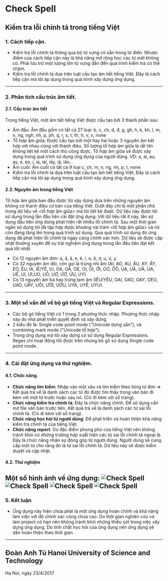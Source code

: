 # Check Spell #
## Kiểm tra lỗi chính tả trong tiếng Việt ##

### **1. Cách tiếp cận.** ###
- Kiểm tra lỗi chính tả thông qua bộ từ vựng có sẵn trong từ điển. Nhược điểm của cách tiếp cận này là khả năng mở rộng học các từ mới không có. Phải lưu trữ một lượng lớn từ vựng dẫn đến quá trình kiểm tra có thể chậm.
- Kiểm tra lỗi chính tả dựa trên luật cấu tạo âm tiết tiếng Việt. Đây là cách tiếp cận mà tôi áp dụng trong quá trình xây dựng ứng dụng.

----------
 
### **2. Phân tích cấu trúc âm tiết.** ###
#### 2.1. Cấu trúc âm tiết #### 
Trong tiếng Việt, một âm tiết tiếng Việt được cấu tạo bởi 3 thành phần sau:
- Âm đầu: Âm đầu gồm có tất cả 27 loại: b, c, ch, d, đ, g, gh, h, k, kh, l, m, n, ng, ngh, nh, p, ph, q, r, s, t, th, tr, v, x, none
- Tổ hợp âm giữa: Được cấu tạo bởi một hay hai hoặc 3 nguyên âm kết hợp với nhau cùng với thanh điệu. Số lượng tổ hợp âm giữa là rất lớn không liệt kê một cách thủ công được. Tổ hợp âm giữa sẽ được xây dựng trong quá trình sử dụng ứng dụng của người dùng. VD: a, ai, au, ay, e, eo, i, ia, iai, iày, iá, iáo...
- Âm cuối: Âm cuối có tất cả 9 loại c, ch, m, n, ng, nh, p, t, none
- Kiểm tra lỗi chính tả dựa trên luật cấu tạo âm tiết tiếng Việt. Đây là cách tiếp cận mà tôi áp dụng trong quá trình xây dựng ứng dụng.
#### 2.2. Nguyên âm trong tiếng Việt #### 
Tổ hợp âm giữa ban đầu được tôi xây dựng dựa trên những nguyên âm không có thanh điệu cơ bản của tiếng Việt.
Dưới đây chỉ là một phần nhỏ trong dữ liệu về <tổ hợp âm giữa> mà tôi liệt kê được. Dữ liệu này được tôi sử dụng trong lần đầu tiên cài đặt ứng dụng. Với dữ liệu rất ít này, lần sử dụng đầu tiên ứng dũng phát hiện rất nhiều lỗi chính tả. Sau một thời gian ngắn sử dụng tôi đã tập hợp được khoảng vài trăm <tổ hợp âm giữa> và nó còn đang tăng lên trong quá trình sử dụng. Qua quá trình sử dụng đó ứng dụng đã phát hiện lỗi chính tả ngày càng chính xác hơn. Dữ liệu sẽ được cập nhật thường xuyên để sự trải nghiệm ứng dụng trong lần đầu tiên đạt kết quả tốt nhất.
- Có 12 nguyên âm đơn: a, ă, â, e, ê, i, o, ô, ơ, u, ư, y.
- Có 32 nguyên âm đôi, còn gọi là trùng nhị âm (AI, AO, AU, ÂU, AY, ÂY, EO, ÊU, IA, IÊ/YÊ, IU, OA, OĂ, OE, OI, ÔI, ƠI, OO, ÔÔ, UA, UĂ, UÂ, ƯA, UÊ, UI, ƯI,UO, UÔ, UƠ, ƯƠ, ƯU, UY)
- Có 13 nguyên âm ba hay trùng tam âm (IÊU/YÊU, OAI, OAO, OAY, OEO, UAO, UÂY, UÔI, ƯƠI, ƯƠU, UYA, UYÊ, UYU).
----------

### **3. Một số vấn đề về bộ gõ tiếng Việt và Regular Expressions.** ###
- Các bộ gõ tiếng Việt có 1 trong 2 phương thức nhập. Phương thức nhập này do nhà phát triển quyết định và xây dựng.
- 2 kiểu đó là: Single code point mode ("Unicode dựng sẵn"), và combining mark mode ("Unicode tổ hợp").
- Trong ứng dụng mà tôi xây dựng có sử dụng Regular Expressions. Regex chỉ hoạt động tốt được trên nhưng bộ gõ sử dụng Single code point mode.
----------

### **4. Cài đặt ứng dụng và thử nghiệm.** ###
#### 4.1. Chức năng. ####
- **Chức năng tìm kiếm**: Nhập vào một xâu và tìm kiểm theo từng từ đơn => Kết quả trả về là danh sách các từ đó được tìm thấy trong văn bản đi kèm với một từ trước hoặc sau nó. (Có đi kèm với số trang).
- **Chức năng kiểm tra chính tả**: Đây là chức năng chính. Để sử dụng cần mở file văn bản trước tiên. Kết quả trả về là danh sách các từ sai lỗi chính tả. (Có đi kèm với số trang).
- **Chức năng học hỏi từ người dùng**: Để phát triển và hoàn thiện khả năng kiểm tra chính tả của tiếng Việt.
- **Chức năng report**: Do đặc điểm phong phú của tiếng Việt nên không tránh khỏi có những trường hợp xuất hiện các từ sai lỗi chính tả ngoại lệ. Đây là chức năng nhận sự đóng góp từ người dùng. Người dùng sẽ cung cấp một từ cho rằng đó là từ sai lỗi chính tả. Dữ liệu này sẽ được kiểm duyệt và cập nhật.
#### 4.2. Thử nghiệm ####
Một số hình ảnh về ứng dụng:
![Check Spell](https://scontent.fhan4-1.fna.fbcdn.net/v/t1.0-0/p261x260/18056753_650771051799827_8757446253516002595_n.jpg?oh=839c8fd92b833dbf10ea25a1657b1e06&oe=59999050)
![Check Spell](https://scontent.fhan4-1.fna.fbcdn.net/v/t1.0-0/s526x296/18118470_650771055133160_4852641497824534667_n.jpg?oh=9ba8b198e377e11a5ab8fc3a16cc665d&oe=594D075F)
![Check Spell](https://scontent.fhan4-1.fna.fbcdn.net/v/t1.0-0/s526x296/18056953_650771075133158_7392883524875480846_n.jpg?oh=225980fc2e0dcff29caa714cd1c05b3e&oe=5986BA46)
![Check Spell](https://scontent.fhan4-1.fna.fbcdn.net/v/t1.0-9/18056987_650771081799824_6490378485090576900_n.jpg?oh=5d1e760b86dfe3de8e59524f1e0f5709&oe=5990307B)
---
### 5. Kết luận ###
- Ứng dụng này hiện chưa phải là một ứng dụng hoàn chỉnh và khả năng làm việc với độ chính xác cũng chưa cao. Do thời gian nghiên cứu và làm project có hạn nên không tránh khỏi những thiếu sót trong việc xây dựng ứng dụng. Do tính chất học hỏi của ứng dụng nên ứng dụng  sẽ dần hoàn thiện theo thời gian.
----
Đoàn Anh Tú
Hanoi University of Science and Technology
----
Ha Noi, ngày 23/4/2017
